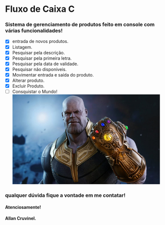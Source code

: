 # Fluxo de Caixa C

### Sistema de gerenciamento de produtos feito em console com várias funcionalidades!

- [x] entrada de novos produtos.
- [x] Listagem.
- [x] Pesquisar pela descrição.
- [x] Pesquisar pela primeira letra.
- [x] Pesquisar pela data de validade.
- [x] Pesquisar não disponíveis.
- [x] Movimentar entrada e saída do produto.
- [x] Alterar produto.
- [x] Excluir Produto.
- [ ] Consquistar o Mundo!
![](readmeimages/thanos.jpg)

### qualquer dúvida fique a vontade em me contatar!
#### Atenciosamente! 
#### Allan Cruvinel.



